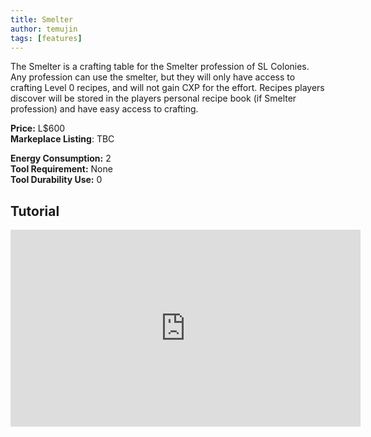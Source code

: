```yaml
---
title: Smelter
author: temujin
tags: [features]
---
```

The Smelter is a crafting table for the Smelter profession of SL Colonies. Any profession can use the smelter, but they will only have access to crafting Level 0 recipes, and will not gain CXP for the effort. Recipes players discover will be stored in the players personal recipe book (if Smelter profession) and have easy access to crafting.

**Price:** L$600<br>
**Markeplace Listing**: TBC<br>

**Energy Consumption:** 2<br>
**Tool Requirement:** None<br>
**Tool Durability Use:** 0

## Tutorial
<iframe width="560" height="315" src="https://www.youtube.com/embed/j1D_Nn1PmPI" frameborder="0" allow="accelerometer; autoplay; encrypted-media; gyroscope; picture-in-picture" allowfullscreen></iframe>
